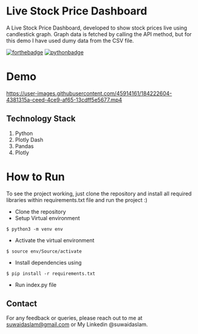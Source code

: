 # Live Stock Price Dashboard
A Live Stock Price Dashboard, developed to show stock prices live using candlestick graph. Graph data is fetched by calling the API method, but for this demo I have used dumy data from the CSV file.

[![forthebadge](https://forthebadge.com/images/badges/built-with-love.svg)](https://forthebadge.com)
[![pythonbadge](https://forthebadge.com/images/badges/made-with-python.svg)](https://forthebadge.com)

# Demo

https://user-images.githubusercontent.com/45914161/184222604-4381315a-ceed-4ce9-af65-13cdff5e5677.mp4


## Technology Stack 

1. Python 
2. Plotly Dash 
3. Pandas
4. Plotly

# How to Run

To see the project working, just clone the repository and install all required libraries within requirements.txt file and run the project :)

- Clone the repository
- Setup Virtual environment
```
$ python3 -m venv env
```
- Activate the virtual environment
```
$ source env/Source/activate
```
- Install dependencies using
```
$ pip install -r requirements.txt
```
- Run index.py file

## Contact

For any feedback or queries, please reach out to me at [suwaidaslam@gmail.com](suwaidaslam@gmail.com) or My Linkedin @suwaidaslam.
